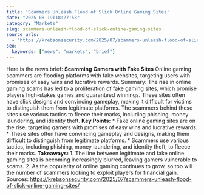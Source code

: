 ```yaml
---
title: 'Scammers Unleash Flood of Slick Online Gaming Sites'
date: "2025-08-19T18:27:58"
category: "Markets"
slug: scammers-unleash-flood-of-slick-online-gaming-sites
source_urls:
  - "https://krebsonsecurity.com/2025/07/scammers-unleash-flood-of-slick-online-gaming-sites/"
seo:
  keywords: ["news", "markets", "brief"]
---
```

Here is the news brief:  **Scamming Gamers with Fake Sites**  Online gaming scammers are flooding platforms with fake websites, targeting users with promises of easy wins and lucrative rewards.  Summary: The rise in online gaming scams has led to a proliferation of fake gaming sites, which promise players high-stakes games and guaranteed winnings. These sites often have slick designs and convincing gameplay, making it difficult for victims to distinguish them from legitimate platforms. The scammers behind these sites use various tactics to fleece their marks, including phishing, money laundering, and identity theft.  **Key Points:**  * Fake online gaming sites are on the rise, targeting gamers with promises of easy wins and lucrative rewards. * These sites often have convincing gameplay and designs, making them difficult to distinguish from legitimate platforms. * Scammers use various tactics, including phishing, money laundering, and identity theft, to fleece their marks.  **Takeaways:**  1. The line between legitimate and fake online gaming sites is becoming increasingly blurred, leaving gamers vulnerable to scams. 2. As the popularity of online gaming continues to grow, so too will the number of scammers looking to exploit players for financial gain.  Sources: https://krebsonsecurity.com/2025/07/scammers-unleash-flood-of-slick-online-gaming-sites/ 
